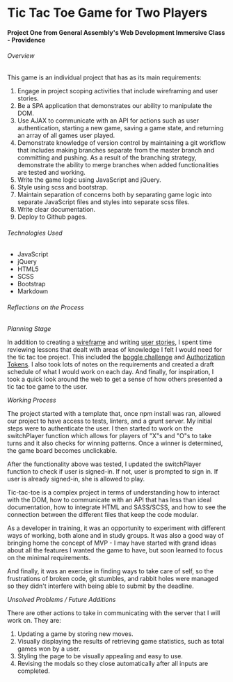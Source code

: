 # Tic Tac Toe Game for Two Players


#### Project One from General Assembly's Web Development Immersive Class - Providence

###### Overview

This game is an individual project that has as its main requirements:

1. Engage in project scoping activities that include wireframing and user stories.
2. Be a SPA application that demonstrates our ability to manipulate the DOM.
3. Use AJAX to communicate with an API for actions such as user authentication, starting a new game, saving a game state, and returning an array of all games user played.
4. Demonstrate knowledge of version control by maintaining a git workflow that includes making branches separate from the master branch and committing and pushing. As a result of the branching strategy, demonstrate the ability to merge branches when added functionalities are tested and working.
5. Write the game logic using JavaScript and jQuery.
6. Style using scss and bootstrap.
7. Maintain separation of concerns both by separating game logic into separate JavaScript files and styles into separate scss files.
8. Write clear documentation.
9. Deploy to Github pages.



###### Technologies Used

- JavaScript
- jQuery
- HTML5
- SCSS
- Bootstrap
- Markdown



###### Reflections on the Process

_Planning Stage_

In addition to creating a [wireframe](./tic-tac-toe-wireframe.pdf) and writing [user stories](./user-stories-jun21.png), I spent time reviewing lessons that dealt with areas of knowledge I felt I would need for the tic tac toe project. This included the [boggle challenge](https://git.generalassemb.ly/ga-wdi-boston/js-boggle-challenge) and [Authorization Tokens](https://git.generalassemb.ly/ga-wdi-boston/jquery-ajax-token-auth). I also took lots of notes on the requirements and created a draft schedule of what I would work on each day. And finally, for inspiration, I took a quick look around the web to get a sense of how others presented a tic tac toe game to the user.

_Working Process_

The project started with a template that, once npm install was ran, allowed our project to have access to tests, linters, and a grunt server. My initial steps were to authenticate the user. I then started to work on the switchPlayer function which allows for players of "X"s and "O"s to take turns and it also checks for winning patterns. Once a winner is determined, the game board becomes unclickable.

After the functionality above was tested, I updated the  switchPlayer function to check if user is signed-in. If not, user is prompted to sign in. If user is already signed-in, she is allowed to play.

Tic-tac-toe is a complex project in terms of understanding how to interact with the DOM, how to communicate with an API that has less than ideal documentation, how to integrate HTML and SASS/SCSS, and how to see the connection between the different files that keep the code modular.

As a developer in training, it was an opportunity to experiment with different ways of working, both alone and in study groups. It was also a good way of bringing home the concept of MVP - I may have started with grand ideas about all the features I wanted the game to have, but soon learned to focus on the minimal requirements.

And finally, it was an exercise in finding ways to take care of self, so the frustrations of broken code, git stumbles, and rabbit holes were managed so they didn't interfere with being able to submit by the deadline.

_Unsolved Problems / Future Additions_

There are other actions to take in communicating with the server that I will work on. They are:

1. Updating a game by storing new moves.
2. Visually displaying the results of retrieving game statistics, such as total games won by a user.
3. Styling the page to be visually appealing and easy to use.
4. Revising the modals so they close automatically after all inputs are completed.
